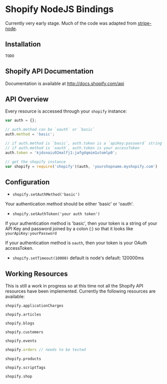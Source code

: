 # Shopify NodeJS Bindings

Currently very early stage. Much of the code was adapted from [stripe-node](https://github.com/stripe/stripe-node).

## Installation

``` TODO ```

## Shopify API Documentation

Documentation is available at http://docs.shopify.com/api

## API Overview

Every resource is accessed through your ```shopify``` instance:

```javascript
var auth = {};

// auth.method can be `oauth` or `basic`
auth.method = 'basic';

// if auth.method is `basic`, auth.token is a `apiKey:password` string
// if auth.method is `oauth`, auth.token is your accessToken
auth.token = 'kjdsnaiu92malfj1:jafgdqmim1utomlp0';

// get the shopify instance
var shopify = require('shopify')(auth, 'yourshopname.myshopify.com')
```

## Configuration

- ```shopify.setAuthMethod('basic')```

Your authentication method should be either 'basic' or 'oauth'.

- ```shopify.setAuthToken('your auth token')```

If your authentication method is 'basic', then your token is a string of your API Key 
and password joined by a colon (:) so that it looks like ```yourApiKey:yourPassword```

If your authentication method is `oauth`, then your token is your OAuth accessToken.

- ```shopify.setTimeout(10000)``` default is node's default: 120000ms

## Working Resources

This is still a work in progress so at this time not all the Shopify API resources 
have been implemented. Currently the following resources are available:

```
shopify.applicationCharges
```
```
shopify.articles
```
```
shopify.blogs
```
```
shopify.customers
```
```
shopify.events
```
```javascript 
shopify.orders // needs to be tested
```
```
shopify.products
```
```
shopify.scriptTags
```
```
shopify.shop
```